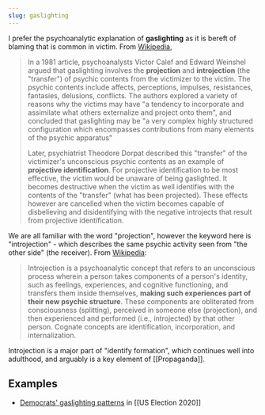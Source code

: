 ```yaml
---
slug: gaslighting
---
```


I prefer the psychoanalytic explanation of **gaslighting** as it is bereft of blaming that is common in victim. From [Wikipedia](https://en.wikipedia.org/w/index.php?title=Gaslighting&oldid=991474592#Psychoanalytic_explanation),

> In a 1981 article, psychoanalysts Victor Calef and Edward Weinshel argued that gaslighting involves the **projection** and **introjection** (the "transfer") of psychic contents from the victimizer to the victim. The psychic contents include affects, perceptions, impulses, resistances, fantasies, delusions, conflicts. The authors explored a variety of reasons why the victims may have "a tendency to incorporate and assimilate what others externalize and project onto them", and concluded that gaslighting may be "a very complex highly structured configuration which encompasses contributions from many elements of the psychic apparatus"
> 
> Later, psychiatrist Theodore Dorpat described this "transfer" of the victimizer's unconscious psychic contents as an example of **projective identification**. For projective identification to be most effective, the victim would be unaware of being gaslighted. It becomes destructive when the victim as well identifies with the contents of the "transfer" (what has been projected). These effects however are cancelled when the victim becomes capable of disbelieving and disidentifying with the negative introjects that result from projective identification.

We are all familiar with the word "projection", however the keyword here is "introjection" - which describes the same psychic activity seen from "the other side" (the receiver). From [Wikipedia](https://en.wikipedia.org/w/index.php?title=Introjection&oldid=940792981):

> Introjection is a psychoanalytic concept that refers to an unconscious process wherein a person takes components of a person's identity, such as feelings, experiences, and cognitive functioning, and transfers them inside themselves, **making such experiences part of their new psychic structure**. These components are obliterated from consciousness (splitting), perceived in someone else (projection), and then experienced and performed (i.e., introjected) by that other person. Cognate concepts are identification, incorporation, and internalization.

Introjection is a major part of "identify formation", which continues well into adulthood, and arguably is a key element of [[Propaganda]].

## Examples

- [Democrats' gaslighting patterns](https://twitter.com/ScottAdamsSays/status/1329794369453400064) in [[US Election 2020]]